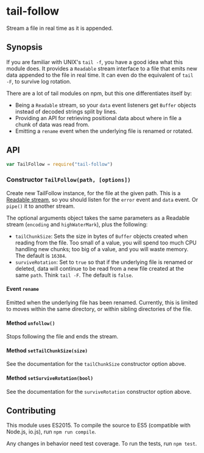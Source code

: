 # tail-follow

Stream a file in real time as it is appended.

## Synopsis

If you are familiar with UNIX's `tail -f`, you have a good idea what this module does. It provides a `Readable` stream interface to a file that emits new data appended to the file in real time. It can even do the equivalent of `tail -F`, to survive log rotation.

There are a lot of tail modules on npm, but this one differentiates itself by:

  - Being a `Readable` stream, so your `data` event listeners get `Buffer` objects instead of decoded strings split by lines.
  - Providing an API for retrieving positional data about where in file a chunk of data was read from.
  - Emitting a `rename` event when the underlying file is renamed or rotated.

## API

```javascript
var TailFollow = require("tail-follow")
```

### Constructor `TailFollow(path, [options])`

Create new TailFollow instance, for the file at the given path. This is a [Readable stream](https://nodejs.org/api/stream.html#stream_class_stream_readable), so you should listen for the `error` event and `data` event. Or `pipe()` it to another stream.

The optional arguments object takes the same parameters as a Readable stream (`encoding` and `highWaterMark`), plus the following:

  - `tailChunkSize`: Sets the size in bytes of `Buffer` objects created when reading from the file. Too small of a value, you will spend too much CPU handling new chunks; too big of a value, and you will waste memory. The default is `16384`.
  - `surviveRotation`: Set to `true` so that if the underlying file is renamed or deleted, data will continue to be read from a new file created at the same `path`. Think `tail -F`. The default is `false`.

#### Event `rename`

Emitted when the underlying file has been renamed. Currently, this is limited to moves within the same directory, or within sibling directories of the file.

#### Method `unfollow()`

Stops following the file and ends the stream.

#### Method `setTailChunkSize(size)`

See the documentation for the `tailChunkSize` constructor option above.

#### Method `setSurviveRotation(bool)`

See the documentation for the `surviveRotation` constructor option above.

## Contributing

This module uses ES2015. To compile the source to ES5 (compatible with Node.js, io.js), run `npm run compile`.

Any changes in behavior need test coverage. To run the tests, run `npm test`.
